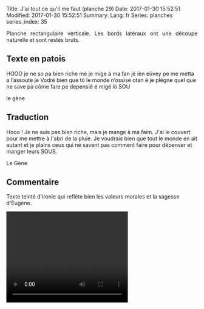 Title: J'ai tout ce qu'il me faut (planche 29)
Date: 2017-01-30 15:52:51
Modified: 2017-01-30 15:52:51
Summary: 
Lang: fr
Series: planches
series_index: 35


<p style="text-align:justify;">Planche rectangulaire verticale. Les
bords latéraux ont une découpe naturelle et sont restés bruts.</p>

<figure class="image-block" style="float: right;">
  <img alt="" src="{static}/images/planche_29.png">
  <figcaption style="max-width: 279px"></figcaption>
</figure>

## Texte en patois

HOOO je ne so pa bien riche mé je mige à ma fan jé ièn eûvey pe me
metta a l’assoute je Vodrè bien que tó le monde n’ossise otan é je
plègne quel que ne save pà côme fare pe depensié é migé ló SOU

le gène

## Traduction

Hooo ! Je ne suis pas bien riche, mais je mange à ma faim. J'ai le
couvert pour me mettre à l'abri de la pluie. Je voudrais bien que tout
le monde en ait autant et je plains ceux qui ne savent pas comment
faire pour dépenser et manger leurs SOUS.

Le Gène

## Commentaire

Texte teinté d'ironie qui reflète bien les valeurs morales et la
sagesse d'Eugène.

<video width="320" height="240" controls>
  <source src="https://d1njpgd0ygatdn.cloudfront.net/video_29.mp4" type="video/mp4">
</video>
